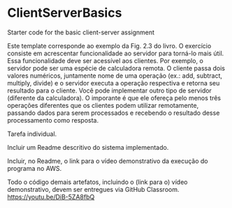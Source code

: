 # ClientServerBasics
Starter code for the basic client-server assignment


Este template corresponde ao exemplo da Fig. 2.3 do livro. O exercício consiste em acrescentar funcionalidade ao servidor para torná-lo mais útil. Essa funcionalidade deve ser acessível aos clientes. Por exemplo, o servidor pode ser uma espécie de calculadora remota. O cliente passa dois valores numéricos, juntamente nome de uma operação (ex.: add, subtract, multiply, divide) e o servidor executa a operação respectiva e retorna seu resultado para o cliente. Você pode implementar outro tipo de servidor (diferente da calculadora). O imporante é que ele ofereça pelo menos três operações diferentes que os clientes podem utilizar remotamente, passando dados para serem processados e recebendo o resultado desse processamento como resposta.

Tarefa individual.

Incluir um Readme descritivo do sistema implementado.

Incluir, no Readme, o link para o vídeo demonstrativo da execução do programa no AWS.

Todo o código demais artefatos, incluindo o (link para o) vídeo demonstrativo, devem ser entregues via GitHub Classroom. 
https://youtu.be/DiB-5ZA8fbQ
